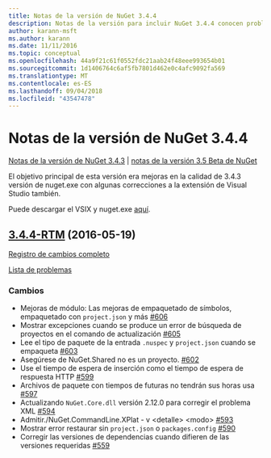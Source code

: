 ```yaml
---
title: Notas de la versión de NuGet 3.4.4
description: Notas de la versión para incluir NuGet 3.4.4 conocen problemas, correcciones de errores, características agregadas y dcr.
author: karann-msft
ms.author: karann
ms.date: 11/11/2016
ms.topic: conceptual
ms.openlocfilehash: 44a9f21c61f0552fdc21aab24f48eee993654b01
ms.sourcegitcommit: 1d1406764c6af5fb7801d462e0c4afc9092fa569
ms.translationtype: MT
ms.contentlocale: es-ES
ms.lasthandoff: 09/04/2018
ms.locfileid: "43547478"
---
```

# <a name="nuget-344-release-notes"></a>Notas de la versión de NuGet 3.4.4

[Notas de la versión de NuGet 3.4.3](../release-notes/nuget-3.4.3.md) | [notas de la versión 3.5 Beta de NuGet](../release-notes/nuget-3.5-Beta.md)

El objetivo principal de esta versión era mejoras en la calidad de 3.4.3 versión de nuget.exe con algunas correcciones a la extensión de Visual Studio también.

Puede descargar el VSIX y nuget.exe [aquí](https://dist.nuget.org/index.html).

## <a name="344-rtmhttpsgithubcomnugetnugetclienttree344-rtm-2016-05-19"></a>[3.4.4-RTM](https://github.com/NuGet/NuGet.Client/tree/3.4.4-rtm) (2016-05-19)

[Registro de cambios completo](https://github.com/NuGet/NuGet.Client/compare/3.5.0-beta-final...3.4.4-rtm)

[Lista de problemas](https://github.com/NuGet/Home/issues?q=is%3Aissue+milestone%3A3.4.4+is%3Aclosed)

### <a name="changes"></a>Cambios

- Mejoras de módulo: Las mejoras de empaquetado de símbolos, empaquetado con `project.json` y más [ \#606](https://github.com/NuGet/NuGet.Client/pull/606)
- Mostrar excepciones cuando se produce un error de búsqueda de proyectos en el comando de actualización [\#605](https://github.com/NuGet/NuGet.Client/pull/605)
- Lee el tipo de paquete de la entrada `.nuspec` y `project.json` cuando se empaqueta [ \#603](https://github.com/NuGet/NuGet.Client/pull/603)
- Asegúrese de NuGet.Shared no es un proyecto. [\#602](https://github.com/NuGet/NuGet.Client/pull/602)
- Use el tiempo de espera de inserción como el tiempo de espera de respuesta HTTP [ \#599](https://github.com/NuGet/NuGet.Client/pull/599)
- Archivos de paquete con tiempos de futuras no tendrán sus horas usa [ \#597](https://github.com/NuGet/NuGet.Client/pull/597)
- Actualizando `NuGet.Core.dll` versión 2.12.0 para corregir el problema XML [ \#594](https://github.com/NuGet/NuGet.Client/pull/594)
- Admitir./NuGet.CommandLine.XPlat - v \<detalle\> \<modo\> [ \#593](https://github.com/NuGet/NuGet.Client/pull/593)
- Mostrar error restaurar sin `project.json` o `packages.config` [ \#590](https://github.com/NuGet/NuGet.Client/pull/590)
- Corregir las versiones de dependencias cuando difieren de las versiones requeridas [ \#559](https://github.com/NuGet/NuGet.Client/pull/559)